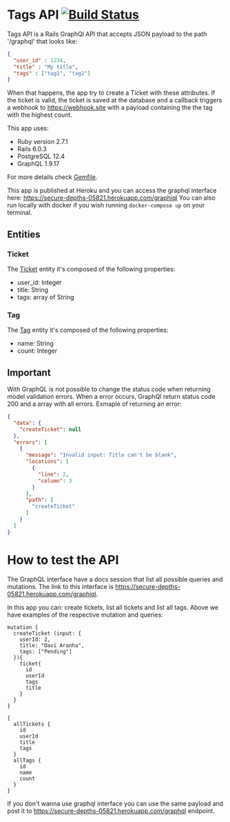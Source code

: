 # Tags API [![Build Status](https://travis-ci.com/aranhaqg/tags-api.svg?branch=master)](https://travis-ci.com/aranhaqg/tags-api)

Tags API is a Rails GraphQl API that accepts JSON payload to the path '/graphql' that looks like:

```json
{
  "user_id" : 1234,
  "title" : "My title",
  "tags" : ["tag1", "tag2"]
}
```
When that happens, the app try to create a Ticket with these attributes. 
If the ticket is valid, the ticket is saved at the database and a callback triggers a webhook to https://webhook.site with a payload containing the the tag with the highest count. 

This app uses:

* Ruby version 2.7.1
* Rails 6.0.3
* PostgreSQL 12.4
* GraphQL 1.9.17

For more details check [Gemfile](Gemfile).

This app is published at Heroku and you can access the graphql interface here: https://secure-depths-05821.herokuapp.com/graphiql
You can also run locally with docker if you wish running ```docker-compose up``` on your terminal.  

## Entities
### Ticket

The [Ticket](/app/models/ticket.rb) entity it's composed of the following properties:

* user_id: Integer
* title: String
* tags: array of String

### Tag 
The [Tag](/app/models/tag.rb) entity it's composed of the following properties:

* name: String
* count: Integer

## Important
With GraphQL is not possible to change the status code when returning model validation errors. When a error occurs, GraphQl return status code 200 and a array with all errors. Exmaple of returning an error:

```json
{
  "data": {
    "createTicket": null
  },
  "errors": [
    {
      "message": "Invalid input: Title can't be blank",
      "locations": [
        {
          "line": 2,
          "column": 3
        }
      ],
      "path": [
        "createTicket"
      ]
    }
  ]
}
```
# How to test the API
The GraphQL interface have a docs session that list all possible queries and mutations. The link to this interface is https://secure-depths-05821.herokuapp.com/graphiql.

In this app you can: create tickets, list all tickets and list all tags.
Above we have examples of the respective mutation and queries:

```
mutation {
  createTicket (input: {
    userId: 2, 
    title: "Davi Aranha",
    tags: ["Pending"]
  }){
    ticket{
      id
      userId
      tags
      title
    }
  }
}

{
  allTickets {
    id
    userId
    title
    tags
  }
  allTags {
    id
    name
    count
  } 
}

```

If you don't wanna use graphql interface you can use the same payload and post it to https://secure-depths-05821.herokuapp.com/graphql endpoint.
